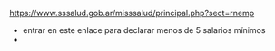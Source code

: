 https://www.sssalud.gob.ar/misssalud/principal.php?sect=rnemp
- entrar en este enlace para declarar menos de 5 salarios mínimos
- 